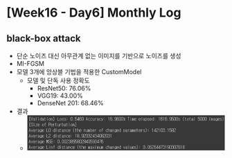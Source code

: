 # [Week16 - Day6] Monthly Log

## black-box attack
  - 단순 노이즈 대신 아무관계 없는 이미지를 기반으로 노이즈를 생성
  - MI-FGSM
  - 모델 3개에 앙상블 기법을 적용한 CustomModel
    - 모델 및 단독 사용 정확도
      - ResNet50: 76.06%
      - VGG19: 43.00%
      - DenseNet 201: 68.46%
  - 결과
    - ![image](image/1.png)